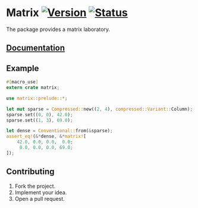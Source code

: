 # Matrix [![Version][version-img]][version-url] [![Status][status-img]][status-url]

The package provides a matrix laboratory.

## [Documentation][docs]

## Example

```rust
#[macro_use]
extern crate matrix;

use matrix::prelude::*;

let mut sparse = Compressed::new((2, 4), compressed::Variant::Column);
sparse.set((0, 0), 42.0);
sparse.set((1, 3), 69.0);

let dense = Conventional::from(&sparse);
assert_eq!(&*dense, &*matrix![
    42.0, 0.0, 0.0,  0.0;
     0.0, 0.0, 0.0, 69.0;
]);
```

## Contributing

1. Fork the project.
2. Implement your idea.
3. Open a pull request.

[version-img]: http://stainless-steel.github.io/images/crates.svg
[version-url]: https://crates.io/crates/matrix
[status-img]: https://travis-ci.org/stainless-steel/matrix.svg?branch=master
[status-url]: https://travis-ci.org/stainless-steel/matrix
[docs]: https://stainless-steel.github.io/matrix
